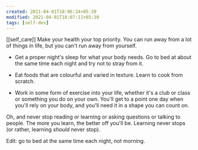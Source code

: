 ```yaml
---
created: 2021-04-01T18:06:24+05:30
modified: 2021-04-01T18:07:11+05:30
tags: [self-dev]
---
```

[[self_care]]
 Make your health your top priority. You can run away from a lot of things in life, but you can't run away from yourself.

* Get a proper night's sleep for what your body needs. Go to bed at about the same time each night and try not to stray from it.

* Eat foods that are colourful and varied in texture. Learn to cook from scratch.

* Work in some form of exercise into your life, whether it's a club or class or something you do on your own. You'll get to a point one day when you'll rely on your body, and you'll need it in a shape you can count on.

Oh, and never stop reading or learning or asking questions or talking to people. The more you learn, the better off you'll be. Learning never stops (or rather, learning *should* never stop).

Edit: go to bed at the same time each night, not morning. 
